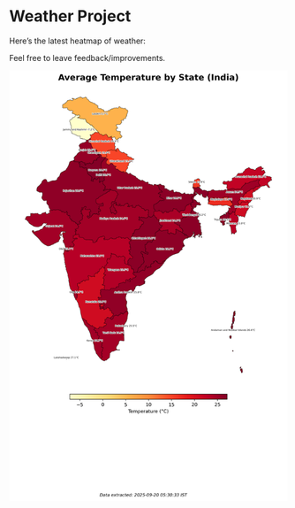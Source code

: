 # Weather Project

Here’s the latest heatmap of weather:

Feel free to leave feedback/improvements.

![India Heatmap](docs/assets/india_heatmap.png?v=CDEEA3)

